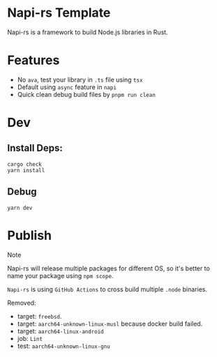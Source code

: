 # Napi-rs Template

Napi-rs is a framework to build Node.js libraries in Rust.

# Features

- No `ava`, test your library in `.ts` file using `tsx`
- Default using `async` feature in `napi`
- Quick clean debug build files by `pnpm run clean`

# Dev

## Install Deps:

```shell
cargo check
yarn install
```

## Debug

```shell
yarn dev
```

# Publish

> [!NOTE]
> Napi-rs will release multiple packages for different OS,
> so it's better to name your package using `npm scope`.

`Napi-rs` is using `GitHub Actions` to cross build multiple `.node` binaries.

Removed: 
- target: `freebsd`.
- target: `aarch64-unknown-linux-musl` because docker build failed.
- target: `aarch64-linux-android`
- job: `Lint`
- test: `aarch64-unknown-linux-gnu`